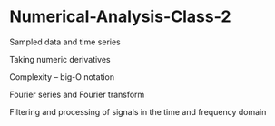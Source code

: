 # Numerical-Analysis-Class-2
Sampled data and time series

Taking numeric derivatives

Complexity – big-O notation

Fourier series and Fourier transform

Filtering and processing of signals in the time and frequency domain
